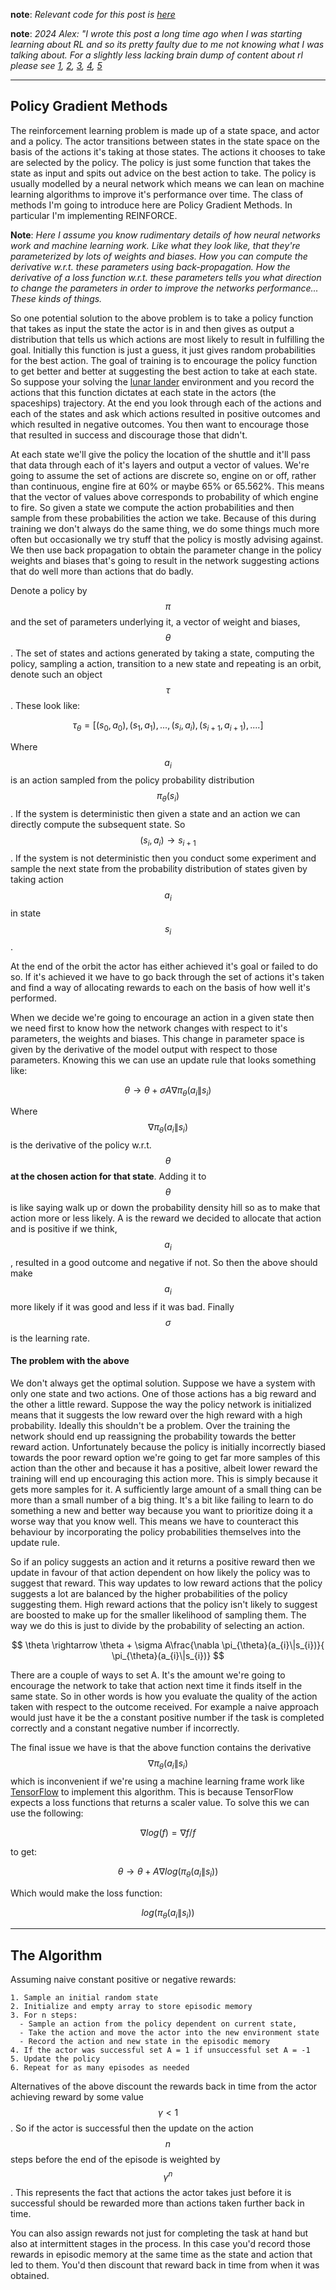 __note__: *Relevant code for this post is [here](https://github.com/mauicv/openai-gym-solns)*

__note__: _2024 Alex: "I wrote this post a long time ago when I was starting learning about RL and so its pretty faulty due to me not knowing what I was talking about. For a slightly less lacking brain dump of content about rl please see [1](#/posts/rl-nes), [2](#/posts/rl-dqn), [3](#/posts/rl-pg), [4](#/posts/rl-ddpg), [5](#/posts/rl-wrld-model)_

---

## Policy Gradient Methods


The reinforcement learning problem is made up of a state space, and actor and a policy. The actor transitions between states in the state space on the basis of the actions it's taking at those states. The actions it chooses to take are selected by the policy. The policy is just some function that takes the state as input and spits out advice on the best action to take. The policy is usually modelled by a neural network which means we can lean on machine learning algorithms to improve it's performance over time. The class of methods I'm going to introduce here are Policy Gradient Methods. In particular I'm implementing REINFORCE.

__Note__: *Here I assume you know rudimentary details of how neural networks work and machine learning work. Like what they look like, that they're parameterized by lots of weights and biases. How you can compute the derivative w.r.t. these parameters using back-propagation. How the derivative of a loss function w.r.t. these parameters tells you what direction to change the parameters in order to improve the networks performance... These kinds of things.*


So one potential solution to the above problem is to take a policy function that takes as input the state the actor is in and then gives as output a distribution that tells us which actions are most likely to result in fulfilling the goal. Initially this function is just a guess, it just gives random probabilities for the best action. The goal of training is to encourage the policy function to get better and better at suggesting the best action to take at each state. So suppose your solving the [lunar lander](https://gym.openai.com/envs/LunarLander-v2/) environment and you record the actions that this function dictates at each state in the actors (the spaceships) trajectory. At the end you look through each of the actions and each of the states and ask which actions resulted in positive outcomes and which resulted in negative outcomes. You then want to encourage those that resulted in success and discourage those that didn't.

At each state we'll give the policy the location of the shuttle and it'll pass that data through each of it's layers and output a vector of values. We're going to assume the set of actions are discrete so, engine on or off, rather than continuous, engine fire at 60% or maybe 65% or 65.562%. This means that the vector of values above corresponds to probability of which engine to fire. So given a state we compute the action probabilities and then sample from these probabilities the action we take. Because of this during training we don't always do the same thing, we do some things much more often but occasionally we try stuff that the policy is mostly advising against. We then use back propagation to obtain the parameter change in the policy weights and biases that's going to result in the network suggesting actions that do well more than actions that do badly.

Denote a policy by $$\pi$$ and the set of parameters underlying it, a vector of weight and biases, $$\theta$$. The set of states and actions generated by taking a state, computing the policy, sampling a action, transition to a new state and repeating is an orbit, denote such an object $$\tau$$. These look like:

$$\tau_{\theta} = [(s_{0}, a_{0}), (s_{1}, a_{1}), ..., (s_{i}, a_{i}), (s_{i+1}, a_{i+1}), ....]$$

Where $$a_{i}$$ is an action sampled from the policy probability distribution $$\pi_{\theta}(s_{i})$$. If the system is deterministic then given a state and an action we can directly compute the subsequent state. So $$(s_{i}, a_{i}) \rightarrow s_{i+1}$$. If the system is not deterministic then you conduct some experiment and sample the next state from the probability distribution of states given by taking action $$a_{i}$$ in state $$s_{i}$$.

At the end of the orbit the actor has either achieved it's goal or failed to do so. If it's achieved it we have to go back through the set of actions it's taken and find a way of allocating rewards to each on the basis of how well it's performed.

When we decide we're going to encourage an action in a given state then we need first to know how the network changes with respect to it's parameters, the weights and biases. This change in parameter space is given by the derivative of the model output with respect to those parameters. Knowing this we can use an update rule that looks something like:

$$
\theta \rightarrow \theta + \sigma A\nabla \pi_{\theta}( a_{i}\| s_{i})
$$

Where $$\nabla \pi_{\theta}( a_{i}\| s_{i})$$ is the derivative of the policy w.r.t. $$\theta$$ __at the chosen action for that state__. Adding it to $$\theta$$ is like saying walk up or down the probability density hill so as to make that action more or less likely. A is the reward we decided to allocate that action and is positive if we think, $$a_{i}$$, resulted in a good outcome and negative if not. So then the above should make $$a_{i}$$ more likely if it was good and less if it was bad. Finally $$\sigma$$ is the learning rate.

#### The problem with the above

We don't always get the optimal solution. Suppose we have a system with only one state and two actions. One of those actions has a big reward and the other a little reward. Suppose the way the policy network is initialized means that it suggests the low reward over the high reward with a high probability. Ideally this shouldn't be a problem. Over the training the network should end up reassigning the probability towards the better reward action. Unfortunately because the policy is initially incorrectly biased towards the poor reward option we're going to get far more samples of this action than the other and because it has a positive, albeit lower reward the training will end up encouraging this action more. This is simply because it gets more samples for it. A sufficiently large amount of a small thing can be more than a small number of a big thing. It's a bit like failing to learn to do something a new and better way because you want to prioritize doing it a worse way that you know well. This means we have to counteract this behaviour by incorporating the policy probabilities themselves into the update rule.

So if an policy suggests an action and it returns a positive reward then we update in favour of that action dependent on how likely the policy was to suggest that reward. This way updates to low reward actions that the policy suggests a lot are balanced by the higher probabilities of the policy suggesting them. High reward actions that the policy isn't likely to suggest are boosted to make up for the smaller likelihood of sampling them. The way we do this is just to divide by the probability of selecting an action.

$$
\theta \rightarrow \theta + \sigma A\frac{\nabla \pi_{\theta}(a_{i}\|s_{i})}{ \pi_{\theta}(a_{i}\|s_{i})}
$$

There are a couple of ways to set A. It's the amount we're going to encourage the network to take that action next time it finds itself in the same state. So in other words is how you evaluate the quality of the action taken with respect to the outcome received. For example a naive approach would just have it be the a constant positive number if the task is completed correctly and a constant negative number if incorrectly.

The final issue we have is that the above function contains the derivative $$\nabla \pi_{\theta}(a_{i}\|s_{i})$$ which is inconvenient if we're using a machine learning frame work like [TensorFlow](https://www.tensorflow.org/) to implement this algorithm. This is because TensorFlow expects a loss functions that returns a scaler value. To solve this we can use the following:

$$
\nabla log(f) = \nabla {f}/f
$$

to get:

$$
\theta \rightarrow \theta + A\nabla log(\pi_{\theta}(a_{i}\|s_{i}))
$$

Which would make the loss function:

$$
log(\pi_{\theta}(a_{i}\|s_{i}))
$$

___

## The Algorithm


Assuming naive constant positive or negative rewards:

```
1. Sample an initial random state
2. Initialize and empty array to store episodic memory
3. For n steps:
  - Sample an action from the policy dependent on current state,
  - Take the action and move the actor into the new environment state
  - Record the action and new state in the episodic memory
4. If the actor was successful set A = 1 if unsuccessful set A = -1
5. Update the policy
6. Repeat for as many episodes as needed
```

Alternatives of the above discount the rewards back in time from the actor achieving reward by some value $$\gamma < 1$$. So if the actor is successful then the update on the action $$n$$ steps before the end of the episode is weighted by $$\gamma^n$$. This represents the fact that actions the actor takes just before it is successful should be rewarded more than actions taken further back in time.

You can also assign rewards not just for completing the task at hand but also at intermittent stages in the process. In this case you'd record those rewards in episodic memory at the same time as the state and action that led to them. You'd then discount that reward back in time from when it was obtained.